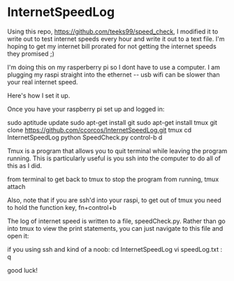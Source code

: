 InternetSpeedLog
================

Using this repo, https://github.com/teeks99/speed_check, I modified it to write out to test internet speeds every hour and write it out to a text file. I'm hoping to get my internet bill prorated for not getting the internet speeds they promised ;)

I'm doing this on my rasperberry pi so I dont have to use a computer. I am plugging my raspi straight into the ethernet -- usb wifi can be slower than your real internet speed.

Here's how I set it up.

Once you have your raspberry pi set up and logged in:

sudo aptitude update
sudo apt-get install git
sudo apt-get install tmux
git clone https://github.com/ccorcos/InternetSpeedLog.git
tmux
cd InternetSpeedLog
python SpeedCheck.py
control-b
d

Tmux is a program that allows you to quit terminal while leaving the program running. This is particularly useful is you ssh into the computer to do all of this as I did. 

from terminal to get back to tmux to stop the program from running, 
tmux attach

Also, note that if you are ssh'd into your raspi, to get out of tmux you need to hold the function key, 
fn+control+b

The log of internet speed is written to a file, speedCheck.py. Rather than go into tmux to view the print statements, you can just navigate to this file and open it:

if you using ssh and kind of a noob:
cd InternetSpeedLog
vi speedLog.txt
<esc>
:
q

good luck!



